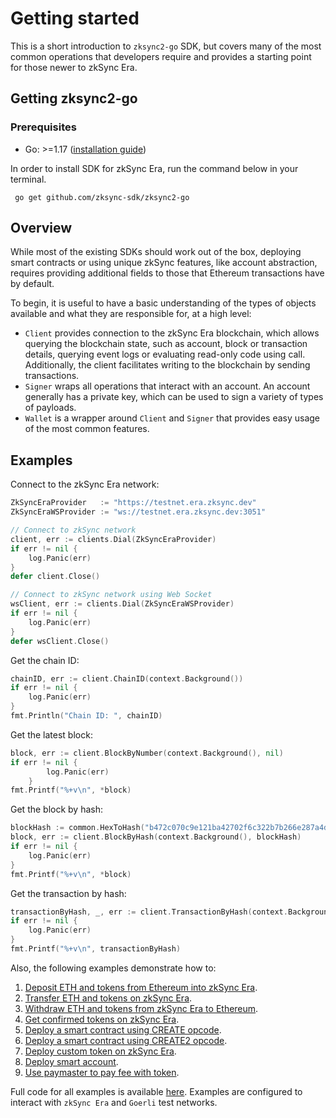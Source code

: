 # Getting started

This is a short introduction to `zksync2-go` SDK, but covers many of the most common operations that developers require and provides a
starting point for those newer to zkSync Era.

## Getting zksync2-go

### Prerequisites

- Go: >=1.17 ([installation guide](https://go.dev/dl/))

In order to install SDK for zkSync Era, run the command below in your terminal.

```console
 go get github.com/zksync-sdk/zksync2-go
```

## Overview

While most of the existing SDKs should work out of the box, deploying smart contracts or using unique zkSync features, like account abstraction, requires providing additional
fields to those that Ethereum transactions have by default.

To begin, it is useful to have a basic understanding of the types of objects available and what they are responsible for, at a high level:

- `Client` provides connection to the zkSync Era blockchain, which allows querying the blockchain state, such as account, block or transaction details,
  querying event logs or evaluating read-only code using call. Additionally, the client facilitates writing to the blockchain by sending
  transactions.
- `Signer` wraps all operations that interact with an account. An account generally has a private key, which can be used to sign a variety of
  types of payloads.
- `Wallet` is a wrapper around `Client` and `Signer` that provides easy usage of the most common features.

## Examples

Connect to the zkSync Era network:

```go
ZkSyncEraProvider   := "https://testnet.era.zksync.dev"
ZkSyncEraWSProvider := "ws://testnet.era.zksync.dev:3051"

// Connect to zkSync network
client, err := clients.Dial(ZkSyncEraProvider)
if err != nil {
	log.Panic(err)
}
defer client.Close()

// Connect to zkSync network using Web Socket
wsClient, err := clients.Dial(ZkSyncEraWSProvider)
if err != nil {
	log.Panic(err)
}
defer wsClient.Close()
```

Get the chain ID:

```go
chainID, err := client.ChainID(context.Background())
if err != nil {
	log.Panic(err)
}
fmt.Println("Chain ID: ", chainID)
```

Get the latest block:

```go
block, err := client.BlockByNumber(context.Background(), nil)
if err != nil {
		log.Panic(err)
	}
fmt.Printf("%+v\n", *block)
```

Get the block by hash:

```go
blockHash := common.HexToHash("b472c070c9e121ba42702f6c322b7b266e287a4d8b5fa426ed265b105430c397")
block, err := client.BlockByHash(context.Background(), blockHash)
if err != nil {
	log.Panic(err)
}
fmt.Printf("%+v\n", *block)
```

Get the transaction by hash:

```go
transactionByHash, _, err := client.TransactionByHash(context.Background(), common.HexToHash("0x9af27afed9a4dd018c0625ea1368afb8ba08e4cfb69b3e76dfb8521c8a87ecfc"))
if err != nil {
	log.Panic(err)
}
fmt.Printf("%+v\n", transactionByHash)
```

Also, the following examples demonstrate how to:

1. [Deposit ETH and tokens from Ethereum into zkSync Era](examples/deposit.md).
2. [Transfer ETH and tokens on zkSync Era](examples/transfer.md).
3. [Withdraw ETH and tokens from zkSync Era to Ethereum](examples/withdraw.md).
4. [Get confirmed tokens on zkSync Era](examples/get-confirmed-tokens.md).
5. [Deploy a smart contract using CREATE opcode](examples/create.md).
6. [Deploy a smart contract using CREATE2 opcode](examples/create2.md).
7. [Deploy custom token on zkSync Era](examples/custom-paymaster/deploy-token.md).
8. [Deploy smart account](examples/custom-paymaster/deploy-account.md).
9. [Use paymaster to pay fee with token](examples/custom-paymaster/use-paymaster.md).

Full code for all examples is available [here](https://github.com/zksync-sdk/zksync2-examples/tree/main/go). Examples are configured to
interact with `zkSync Era` and `Goerli` test networks.
